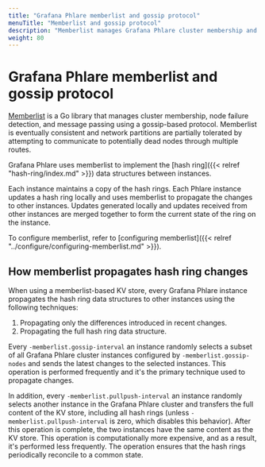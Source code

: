 ```yaml
---
title: "Grafana Phlare memberlist and gossip protocol"
menuTitle: "Memberlist and gossip protocol"
description: "Memberlist manages Grafana Phlare cluster membership and node detection failure."
weight: 80
---
```


# Grafana Phlare memberlist and gossip protocol

[Memberlist](https://github.com/hashicorp/memberlist) is a Go library that manages cluster membership, node failure detection, and message passing using a gossip-based protocol.
Memberlist is eventually consistent and network partitions are partially tolerated by attempting to communicate to potentially dead nodes through multiple routes.

Grafana Phlare uses memberlist to implement the [hash ring]({{< relref "hash-ring/index.md" >}}) data structures between instances.

Each instance maintains a copy of the hash rings.
Each Phlare instance updates a hash ring locally and uses memberlist to propagate the changes to other instances.
Updates generated locally and updates received from other instances are merged together to form the current state of the ring on the instance.

To configure memberlist, refer to [configuring memberlist]({{< relref "../configure/configuring-memberlist.md" >}}).

## How memberlist propagates hash ring changes

When using a memberlist-based KV store, every Grafana Phlare instance propagates the hash ring data structures to other instances using the following techniques:

1. Propagating only the differences introduced in recent changes.
1. Propagating the full hash ring data structure.

Every `-memberlist.gossip-interval` an instance randomly selects a subset of all Grafana Phlare cluster instances configured by `-memberlist.gossip-nodes` and sends the latest changes to the selected instances.
This operation is performed frequently and it's the primary technique used to propagate changes.

In addition, every `-memberlist.pullpush-interval` an instance randomly selects another instance in the Grafana Phlare cluster and transfers the full content of the KV store, including all hash rings (unless `-memberlist.pullpush-interval` is zero, which disables this behavior).
After this operation is complete, the two instances have the same content as the KV store.
This operation is computationally more expensive, and as a result, it's performed less frequently. The operation ensures that the hash rings periodically reconcile to a common state.
